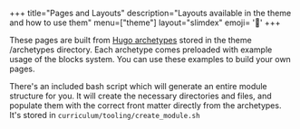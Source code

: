 +++
title="Pages and Layouts"
description="Layouts available in the theme and how to use them"
menu=["theme"]
layout="slimdex"
emoji= '🍱'
+++

These pages are built from [Hugo archetypes](https://gohugo.io/content-management/archetypes/) stored in the theme /archetypes directory. Each archetype comes preloaded with example usage of the blocks system. You can use these examples to build your own pages.

There's an included bash script which will generate an entire module structure for you. It will create the necessary directories and files, and populate them with the correct front matter directly from the archetypes. It's stored in `curriculum/tooling/create_module.sh`
